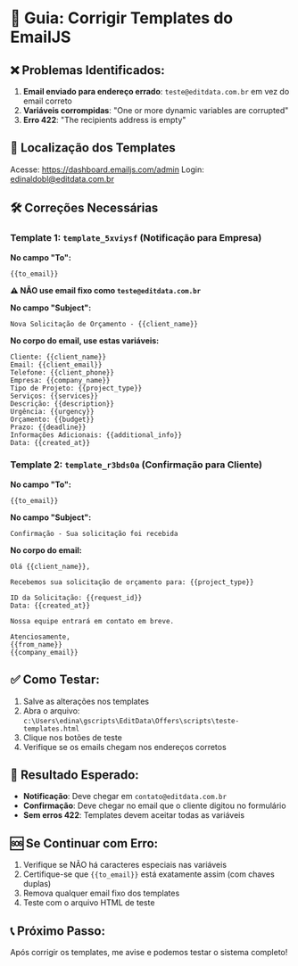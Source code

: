# 🔧 Guia: Corrigir Templates do EmailJS

## ❌ Problemas Identificados:
1. **Email enviado para endereço errado**: `teste@editdata.com.br` em vez do email correto
2. **Variáveis corrompidas**: "One or more dynamic variables are corrupted"
3. **Erro 422**: "The recipients address is empty"

## 📍 Localização dos Templates
Acesse: https://dashboard.emailjs.com/admin
Login: edinaldobl@editdata.com.br

## 🛠️ Correções Necessárias

### Template 1: `template_5xviysf` (Notificação para Empresa)

**No campo "To":**
```
{{to_email}}
```
**⚠️ NÃO use email fixo como `teste@editdata.com.br`**

**No campo "Subject":**
```
Nova Solicitação de Orçamento - {{client_name}}
```

**No corpo do email, use estas variáveis:**
```
Cliente: {{client_name}}
Email: {{client_email}}
Telefone: {{client_phone}}
Empresa: {{company_name}}
Tipo de Projeto: {{project_type}}
Serviços: {{services}}
Descrição: {{description}}
Urgência: {{urgency}}
Orçamento: {{budget}}
Prazo: {{deadline}}
Informações Adicionais: {{additional_info}}
Data: {{created_at}}
```

### Template 2: `template_r3bds0a` (Confirmação para Cliente)

**No campo "To":**
```
{{to_email}}
```

**No campo "Subject":**
```
Confirmação - Sua solicitação foi recebida
```

**No corpo do email:**
```
Olá {{client_name}},

Recebemos sua solicitação de orçamento para: {{project_type}}

ID da Solicitação: {{request_id}}
Data: {{created_at}}

Nossa equipe entrará em contato em breve.

Atenciosamente,
{{from_name}}
{{company_email}}
```

## ✅ Como Testar:
1. Salve as alterações nos templates
2. Abra o arquivo: `c:\Users\edina\gscripts\EditData\Offers\scripts\teste-templates.html`
3. Clique nos botões de teste
4. Verifique se os emails chegam nos endereços corretos

## 🎯 Resultado Esperado:
- **Notificação**: Deve chegar em `contato@editdata.com.br`
- **Confirmação**: Deve chegar no email que o cliente digitou no formulário
- **Sem erros 422**: Templates devem aceitar todas as variáveis

## 🆘 Se Continuar com Erro:
1. Verifique se NÃO há caracteres especiais nas variáveis
2. Certifique-se que `{{to_email}}` está exatamente assim (com chaves duplas)
3. Remova qualquer email fixo dos templates
4. Teste com o arquivo HTML de teste

## 📞 Próximo Passo:
Após corrigir os templates, me avise e podemos testar o sistema completo!